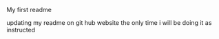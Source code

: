 My first readme

updating my readme on git hub website the only time i will be doing it as instructed
